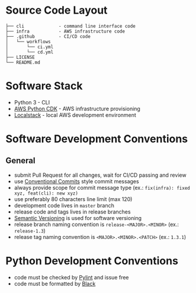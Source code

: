# Source Code Layout

```
├── cli             - command line interface code
├── infra           - AWS infrastructure code
├── .github         - CI/CD code
│   └── workflows
│       └── ci.yml
│       └── cd.yml
├── LICENSE
└── README.md
```


# Software Stack
* Python 3 - CLI
* [AWS Python CDK](https://aws.amazon.com/cdk/) - AWS infrastructure
    provisioning
* [Localstack](https://www.pylint.org/) - local AWS development environment


# Software Development Conventions
## General
* submit Pull Request for all changes, wait for CI/CD passing and review
* use [Conventional Commits](https://www.conventionalcommits.org/en/v1.0.0/)
    style commit messages
* always provide scope for commit message type (ex.: `fix(infra): fixed xyz,
    feat(cli): new xyz)`
* use preferably 80 characters line limit (max 120)
* development code lives in `master` branch
* release code and tags lives in release branches
* [Semantic Versioning](https://semver.org/) is used for software versioning
* release branch naming convention is `release-<MAJOR>.<MINOR>` (ex.: `release-1.3`)
* release tag naming convention is `<MAJOR>.<MINOR>.<PATCH>` (ex.: `1.3.1`)

# Python Development Conventions
* code must be checked by [Pylint](https://www.pylint.org/) and
    issue free
* code must be formatted by [Black](https://github.com/psf/black)


